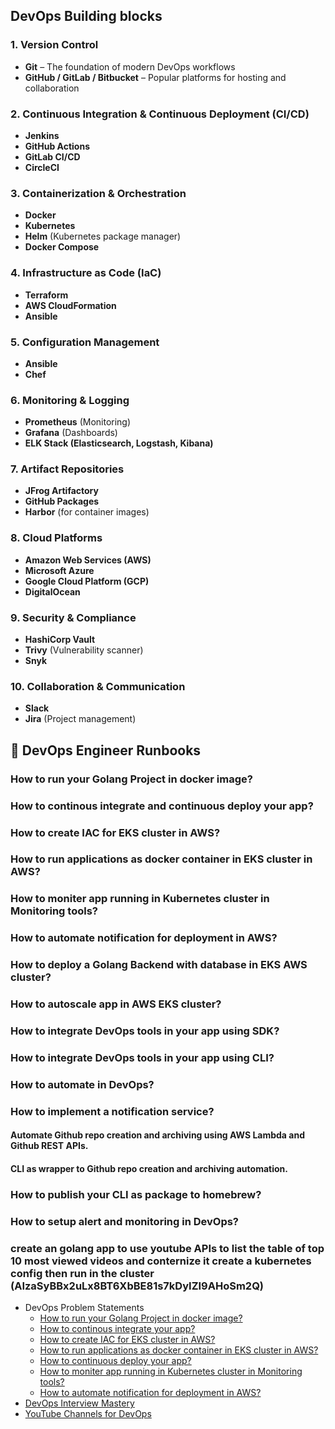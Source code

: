 ## DevOps Building blocks
### 1. **Version Control**
- **Git** – The foundation of modern DevOps workflows
- **GitHub / GitLab / Bitbucket** – Popular platforms for hosting and collaboration

### 2. **Continuous Integration & Continuous Deployment (CI/CD)**
- **Jenkins**
- **GitHub Actions**
- **GitLab CI/CD**
- **CircleCI**

### 3. **Containerization & Orchestration**
- **Docker**
- **Kubernetes**
- **Helm** (Kubernetes package manager)
- **Docker Compose**

### 4. **Infrastructure as Code (IaC)**
- **Terraform**
- **AWS CloudFormation**
- **Ansible**

### 5. **Configuration Management**
- **Ansible**
- **Chef**

### 6. **Monitoring & Logging**
- **Prometheus** (Monitoring)
- **Grafana** (Dashboards)
- **ELK Stack (Elasticsearch, Logstash, Kibana)**

### 7. **Artifact Repositories**
- **JFrog Artifactory**
- **GitHub Packages**
- **Harbor** (for container images)

### 8. **Cloud Platforms**
- **Amazon Web Services (AWS)**
- **Microsoft Azure**
- **Google Cloud Platform (GCP)**
- **DigitalOcean**

### 9. **Security & Compliance**
- **HashiCorp Vault**
- **Trivy** (Vulnerability scanner)
- **Snyk**

### 10. **Collaboration & Communication**
- **Slack**
- **Jira** (Project management)


## 🧰 DevOps Engineer Runbooks
### How to run your Golang Project in docker image?
### How to continous integrate and continuous deploy your app?
### How to create IAC for EKS cluster in AWS?
### How to run applications as docker container in EKS cluster in AWS?
### How to moniter app running in Kubernetes cluster in Monitoring tools?
### How to automate notification for deployment in AWS?
### How to deploy a Golang Backend with database in EKS AWS cluster?
### How to autoscale app in AWS EKS cluster?
### How to integrate DevOps tools in your app using SDK?
### How to integrate DevOps tools in your app using CLI?
### How to automate in DevOps?
### How to implement a notification service?
#### Automate Github repo creation and archiving using AWS Lambda and Github REST APIs.
#### CLI as wrapper to Github repo creation and archiving automation.
### How to publish your CLI as package to homebrew?
### How to setup alert and monitoring in DevOps?
### create an golang app to use youtube APIs to list the table of top 10 most viewed videos and conternize it create a kubernetes config then run in the cluster (AIzaSyBBx2uLx8BT6XbBE81s7kDyIZI9AHoSm2Q)

* DevOps Problem Statements
    * [How to run your Golang Project in docker image?](#how-to-run-your-golang-project-in-docker-image)
    * [How to continous integrate your app?](#how-to-continous-integrate-your-app)
    * [How to create IAC for EKS cluster in AWS?](#how-to-create-iac-for-eks-cluster-in-aws)
    * [How to run applications as docker container in EKS cluster in AWS?](#how-to-run-applications-as-docker-container-in-eks-cluster-in-aws)
    * [How to continuous deploy your app?](#how-to-continuous-deploy-your-app)
    * [How to moniter app running in Kubernetes cluster in Monitoring tools?](#how-to-moniter-app-running-in-kubernetes-cluster-in-monitoring-tools)
    * [How to automate notification for deployment in AWS?](#how-to-automate-notification-for-deployment-in-aws)
* [DevOps Interview Mastery](#🎯-devops-interview-mastery)
* [YouTube Channels for DevOps](#🎬-youtube-channels-for-devops)
